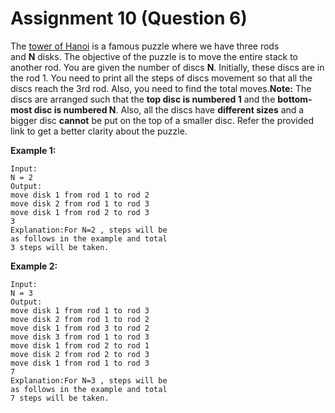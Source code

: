 # Assignment 10 (Question 6)

The [tower of Hanoi](https://en.wikipedia.org/wiki/Tower_of_Hanoi) is a famous puzzle where we have three rods and **N** disks. The objective of the puzzle is to move the entire stack to another rod. You are given the number of discs **N**. Initially, these discs are in the rod 1. You need to print all the steps of discs movement so that all the discs reach the 3rd rod. Also, you need to find the total moves.**Note:** The discs are arranged such that the **top disc is numbered 1** and the **bottom-most disc is numbered N**. Also, all the discs have **different sizes** and a bigger disc **cannot** be put on the top of a smaller disc. Refer the provided link to get a better clarity about the puzzle.

**Example 1:**

```
Input:
N = 2
Output:
move disk 1 from rod 1 to rod 2
move disk 2 from rod 1 to rod 3
move disk 1 from rod 2 to rod 3
3
Explanation:For N=2 , steps will be
as follows in the example and total
3 steps will be taken.
```

**Example 2:**

```
Input:
N = 3
Output:
move disk 1 from rod 1 to rod 3
move disk 2 from rod 1 to rod 2
move disk 1 from rod 3 to rod 2
move disk 3 from rod 1 to rod 3
move disk 1 from rod 2 to rod 1
move disk 2 from rod 2 to rod 3
move disk 1 from rod 1 to rod 3
7
Explanation:For N=3 , steps will be
as follows in the example and total
7 steps will be taken.
```
